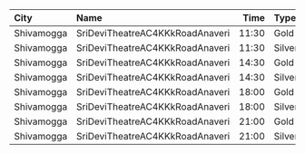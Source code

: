 | City       | Name                            |  Time | Type   | Price | Capacity | Booked |
| :--------- | :------------------------------ | ----: | :----- | ----: | -------: | -----: |
| Shivamogga | SriDeviTheatreAC4KKkRoadAnaveri | 11:30 | Gold   |  120₹ |      299 |      0 |
| Shivamogga | SriDeviTheatreAC4KKkRoadAnaveri | 11:30 | Silver |  120₹ |      376 |    376 |
| Shivamogga | SriDeviTheatreAC4KKkRoadAnaveri | 14:30 | Gold   |  120₹ |      299 |      0 |
| Shivamogga | SriDeviTheatreAC4KKkRoadAnaveri | 14:30 | Silver |  120₹ |      376 |    376 |
| Shivamogga | SriDeviTheatreAC4KKkRoadAnaveri | 18:00 | Gold   |  120₹ |      299 |      0 |
| Shivamogga | SriDeviTheatreAC4KKkRoadAnaveri | 18:00 | Silver |  120₹ |      376 |    376 |
| Shivamogga | SriDeviTheatreAC4KKkRoadAnaveri | 21:00 | Gold   |  120₹ |      299 |      0 |
| Shivamogga | SriDeviTheatreAC4KKkRoadAnaveri | 21:00 | Silver |  120₹ |      376 |    376 |